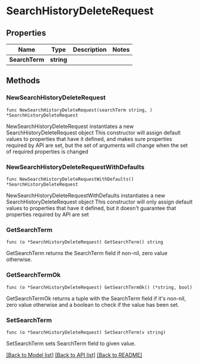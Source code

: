 # SearchHistoryDeleteRequest

## Properties

Name | Type | Description | Notes
------------ | ------------- | ------------- | -------------
**SearchTerm** | **string** |  | 

## Methods

### NewSearchHistoryDeleteRequest

`func NewSearchHistoryDeleteRequest(searchTerm string, ) *SearchHistoryDeleteRequest`

NewSearchHistoryDeleteRequest instantiates a new SearchHistoryDeleteRequest object
This constructor will assign default values to properties that have it defined,
and makes sure properties required by API are set, but the set of arguments
will change when the set of required properties is changed

### NewSearchHistoryDeleteRequestWithDefaults

`func NewSearchHistoryDeleteRequestWithDefaults() *SearchHistoryDeleteRequest`

NewSearchHistoryDeleteRequestWithDefaults instantiates a new SearchHistoryDeleteRequest object
This constructor will only assign default values to properties that have it defined,
but it doesn't guarantee that properties required by API are set

### GetSearchTerm

`func (o *SearchHistoryDeleteRequest) GetSearchTerm() string`

GetSearchTerm returns the SearchTerm field if non-nil, zero value otherwise.

### GetSearchTermOk

`func (o *SearchHistoryDeleteRequest) GetSearchTermOk() (*string, bool)`

GetSearchTermOk returns a tuple with the SearchTerm field if it's non-nil, zero value otherwise
and a boolean to check if the value has been set.

### SetSearchTerm

`func (o *SearchHistoryDeleteRequest) SetSearchTerm(v string)`

SetSearchTerm sets SearchTerm field to given value.



[[Back to Model list]](../README.md#documentation-for-models) [[Back to API list]](../README.md#documentation-for-api-endpoints) [[Back to README]](../README.md)


